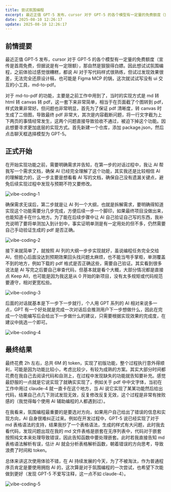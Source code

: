 ```yaml
---
title: 尝试氛围编程
excerpt: 最近正值 GPT-5 发布，cursor 对于 GPT-5 的各个模型有一定量的免费额度（宣传是首周免费，但据说是有一定限额），那自然是狠狠得白嫖。
date: 2025-08-10 12:26:17
update: 2025-08-10 12:26:17
---
```


## 前情提要

最近正值 GPT-5 发布，cursor 对于 GPT-5 的各个模型有一定量的免费额度（宣传是首周免费，但据说是有一定限额），那自然是狠狠得白嫖。因此想试试氛围编程，之前体验过感觉很糟糕，都说 AI 对于写代码样式很熟练，但试过发现效果很差，无法完全还原设计稿，也可能是 Figma MCP 的锅，这次就试试写没有 ui 交互的小工具，md-to-pdf。

对于 md-to-pdf 的功能，主要是之前工作中用到了，当时的实现方式是 md 转 html 转 canvas 转 pdf，这一套下来非常简单，相当于在页面截了个图转到 pdf，样式效果非常好。但问题也非常明显，首先为了保证 pdf 清晰度，转 canvas 时生成了二倍图，导致最终 pdf 非常大，其次是内容截断问题，将一行文字截为上下两页的事情经常发生，这两个问题直接导致验收不通过，被迫下掉这个功能。因此想要寻求更加底层的实现方式。首先新建一个仓库，添加 package.json，然后点击聊天框选择模型为 GPT-5。

## 正式开始

在开始实现功能之前，需要明确需求并告知，在第一步的对话过程中，我让 AI 帮我写一个需求文档，确保 AI 已经完全理解了这个功能，其实我还是比较相信 AI 的理解能力的，这一步主要是想看看 AI 写的文档，确保自己没有遗漏关键点，避免后续实现过程中发现与预期不符又要修改。

![vibe-coding-1](/post/vibe-coding-1.png)

确保需求无误后，第二步就是让 AI 列一个大纲，也就是拆解需求，要明确得知道实现这个功能需要分几步完成，方便后续一步一个脚印，如果最终项目没做出来，也能知道卡在什么地方。为了能在后续步骤中让 AI 自己验证自己写的东西，我补充说明了要将单测加入到计划中，事实证明单测是有一定用处的但不多，仍然需要自己手动验证生成的 pdf 是否正确。

![vibe-coding-2](/post/vibe-coding-2.png)

接下来就简单了，就按照 AI 列的大纲一步步实现就好，虽说编程任务完全交给 AI，但担心后面没达到预期效果回头找问题太麻烦，也不能当甩手掌柜，单测覆盖不到的地方，例如下载的 pdf 格式是否正确这些，需要自己验证。其实看到很多说法是 AI 写完之后要自己审查代码，但基本就是看个大概，大部分情况都是直接点 Keep All，也可能是因为我这是从 0 开始的新项目，没有太多规矩或代码规范要遵守，相对更宽松些。

![vibe-coding-3](/post/vibe-coding-3.png)

后面的对话就基本是下一步下一步就行，个人用 GPT 系列的 AI 相对来说多一点，GPT 有一个好处就是完成一次对话后会推测用户下一步想做什么，因此在完成一个功能编写后会给出下一步做什么的建议，只需要根据实现效果的完成度，在建议中挑选一个即可。

![vibe-coding-4](/post/vibe-coding-4.png)

## 最终结果

最终花费 2h 左右，总共 6M 的 token，实现了初版功能，整个过程执行意外得顺利，可能是因为功能比较小，考虑比较少，有较为成熟的方案。其实大部分时间都花费在我自己去阅读代码和自测上，在过程中发现缺失的功能就告知要补充。感觉最舒服的一点就是它说实现了就确实实现了，例如关于 pdf 中中文字体，当初在工作中用过 claude-4 就一直卡在这个地方，当 AI 说它实现了某某功能然后给出代码，结果自己点几下测试发现无效，反复修改反复无效，这个过程是非常有挫败感的（我觉得每个使用 AI 辅助编程的人都遇到过）。

在我看来，氛围编程最重要的是要选对方向，如果用户自己给出了错误的信息和实现方向，AI 自身很难纠正过来。例如在开发过程中，GPT-5 说已经实现了对于 md 表格语法的支持，结果我抄了一个表格语法，生成的样式有大问题，此时我去看代码，发现问题出现在我的 md 文件表格是嵌套在无序列表中，代码对于嵌套按照纯文本来处理导致错误，因此告知函数中要处理嵌套。此时若我直接告知 md 表格语法解析有误，估计 AI 就会分析表格解析函数，朝着错误的方向思考，导致浪费了时间和 token。

总体来讲这次使用体验不错，在 AI 持续发展的今天，为了不被淘汰，作为普通程序员肯定是要使用拥抱 AI 的，这次算是对于氛围编程的一次尝试，也希望下次能做到更好（发现 GPT-5 不爱写注释，这一点不如 claude-4）。

![vibe-coding-5](/post/vibe-coding-5.png)
